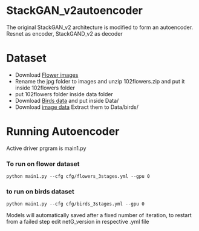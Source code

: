 # StackGAN_v2autoencoder

The original StackGAN_v2 architecture is modified to form an autoencoder. Resnet as encoder, StackGAND_v2 as decoder
# Dataset
- Download [Flower images](https://www.robots.ox.ac.uk/~vgg/data/flowers/102/102flowers.tgz)
- Rename the jpg folder to images and unzip 102flowers.zip and put it inside 102flowers folder
- put 102flowers folder inside data folder
- Download [Birds data](https://drive.google.com/file/d/0B3y_msrWZaXLT1BZdVdycDY5TEE/view) and put inside Data/
- Download [image data](http://www.vision.caltech.edu/visipedia/CUB-200-2011.html) Extract them to Data/birds/
# Running Autoencoder

Active driver prgram is main1.py
### To run on flower dataset
```
python main1.py --cfg cfg/flowers_3stages.yml --gpu 0
```
### to run on birds dataset
```
python main1.py --cfg cfg/birds_3stages.yml --gpu 0
```
Models will automatically saved after a fixed number of iteration, to restart from a failed step edit netG_version in respective .yml file
